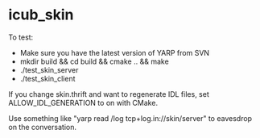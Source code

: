 icub_skin
=========

To test:

 * Make sure you have the latest version of YARP from SVN
 * mkdir build && cd build && cmake .. && make
 * ./test_skin_server
 * ./test_skin_client

If you change skin.thrift and want to regenerate IDL files, set
ALLOW_IDL_GENERATION to on with CMake.

Use something like "yarp read /log tcp+log.in://skin/server" to
eavesdrop on the conversation.
